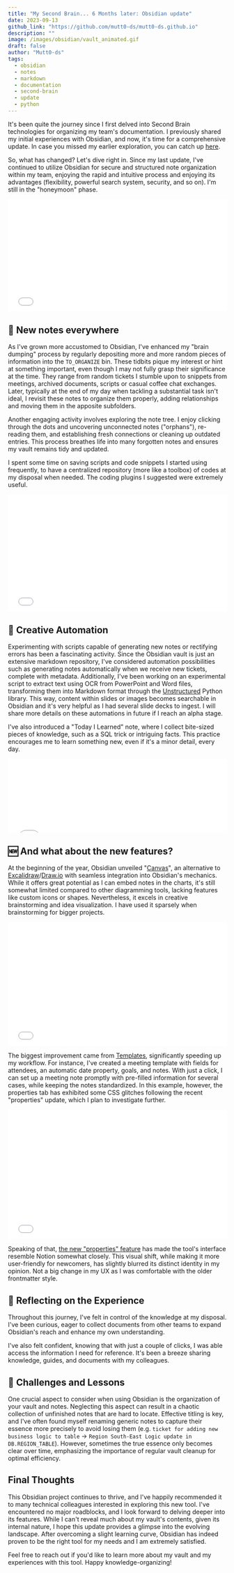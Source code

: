 ```yaml
---
title: "My Second Brain... 6 Months later: Obsidian update"
date: 2023-09-13
github_link: "https://github.com/mutt0-ds/mutt0-ds.github.io"
description: ""
image: /images/obsidian/vault_animated.gif
draft: false
author: "Mutt0-ds"
tags:
  - obsidian
  - notes
  - markdown
  - documentation
  - second-brain
  - update
  - python
---
```


It's been quite the journey since I first delved into Second Brain technologies for organizing my team's documentation. I previously shared my initial experiences with Obsidian, and now, it's time for a comprehensive update. In case you missed my earlier exploration, you can catch up [here](https://mutt0-ds.github.io/posts/2023/02/obsidian-productivity-second-brain/).

So, what has changed?
Let's dive right in. Since my last update, I've continued to utilize Obsidian for secure and structured note organization within my team, enjoying the rapid and intuitive process and enjoying its advantages (flexibility, powerful search system,  security, and so on). I'm still in the "honeymoon" phase.

<div style="max-width: 2160px;"><div style="left: 0; width: 100%; height: 0; position: relative; padding-bottom: 51.2778%;"><iframe src="//iframely.net/ynHdqbv" style="top: 0; left: 0; width: 100%; height: 100%; position: absolute; border: 0;" allowfullscreen></iframe></div></div>

## 📝 New notes everywhere

As I've grown more accustomed to Obsidian, I've enhanced my "brain dumping" process by regularly depositing more and more random pieces of information into the `TO_ORGANIZE` bin. These tidbits pique my interest or hint at something important, even though I may not fully grasp their significance at the time. They range from random tickets I stumble upon to snippets from meetings, archived documents, scripts or casual coffee chat exchanges. Later, typically at the end of my day when tackling a substantial task isn't ideal, I revisit these notes to organize them properly, adding relationships and moving them in the apposite subfolders.

Another engaging activity involves exploring the note tree. I enjoy clicking through the dots and uncovering unconnected notes ("orphans"), re-reading them, and establishing fresh connections or cleaning up outdated entries. This process breathes life into many forgotten notes and ensures my vault remains tidy and updated.

I spent some time on saving scripts and code snippets I started using frequently, to have a centralized repository (more like a toolbox) of codes at my disposal when needed. The coding plugins I suggested were extremely useful.

<div style="max-width: 2299px;"><div style="left: 0; width: 100%; height: 0; position: relative; padding-bottom: 53.4447%;"><iframe src="//iframely.net/ZOAKwdP" style="top: 0; left: 0; width: 100%; height: 100%; position: absolute; border: 0;" allowfullscreen></iframe></div></div>

## 🤖 Creative Automation

Experimenting with scripts capable of generating new notes or rectifying errors has been a fascinating activity. Since the Obsidian vault is just an extensive markdown repository, I've considered automation possibilities such as generating notes automatically when we receive new tickets, complete with metadata. Additionally, I've been working on an experimental script to extract text using OCR from PowerPoint and Word files, transforming them into Markdown format through the [Unstructured](https://github.com/Unstructured-IO) Python library. This way, content within slides or images becomes searchable in Obsidian and it's very helpful as I had several slide decks to ingest. I will share more details on these automations in future if I reach an alpha stage.

I've also introduced a "Today I Learned" note, where I collect bite-sized pieces of knowledge, such as a SQL trick or intriguing facts. This practice encourages me to learn something new, even if it's a minor detail, every day.

<div style="max-width: 870px;"><div style="left: 0; width: 100%; height: 0; position: relative; padding-bottom: 33.7931%;"><iframe src="//iframely.net/2oC1XXd" style="top: 0; left: 0; width: 100%; height: 100%; position: absolute; border: 0;" allowfullscreen></iframe></div></div>

## 🆕 And what about the new features?

At the beginning of the year, Obsidian unveiled "[Canvas](https://obsidian.md/canvas)", an alternative to [Excalidraw](https://excalidraw.com/)/[Draw.io](https://app.diagrams.net/) with seamless integration into Obsidian's mechanics. While it offers great potential as I can embed notes in the charts, it's still somewhat limited compared to other diagramming tools, lacking features like custom icons or shapes. Nevertheless, it excels in creative brainstorming and idea visualization. I have used it sparsely when brainstorming for bigger projects.

<div style="max-width: 691px;"><div style="left: 0; width: 100%; height: 0; position: relative; padding-bottom: 56.25%;"><iframe src="//iframely.net/xmIVn6C" style="top: 0; left: 0; width: 100%; height: 100%; position: absolute; border: 0;" allowfullscreen></iframe></div></div>

The biggest improvement came from [Templates](https://help.obsidian.md/Plugins/Templates), significantly speeding up my workflow. For instance, I've created a meeting template with fields for attendees, an automatic date property, goals, and notes. With just a click, I can set up a meeting note promptly with pre-filled information for several cases, while keeping the notes standardized. In this example, however, the properties tab has exhibited some CSS glitches following the recent "properties" update, which I plan to investigate further.

<div style="max-width: 785px;"><div style="left: 0; width: 100%; height: 0; position: relative; padding-bottom: 59.0214%;"><iframe src="//iframely.net/ZgqV58T" style="top: 0; left: 0; width: 100%; height: 100%; position: absolute; border: 0;" allowfullscreen></iframe></div></div>

Speaking of that, [the new "properties" feature](https://help.obsidian.md/Editing+and+formatting/Properties) has made the tool's interface resemble Notion somewhat closely. This visual shift, while making it more user-friendly for newcomers, has slightly blurred its distinct identity in my opinion. Not a big change in my UX as I was comfortable with the older frontmatter style.

## 🤔 Reflecting on the Experience

Throughout this journey, I've felt in control of the knowledge at my disposal. I've been curious, eager to collect documents from other teams to expand Obsidian's reach and enhance my own understanding.

I've also felt confident, knowing that with just a couple of clicks, I was able access the information I need for reference. It's been a breeze sharing knowledge, guides, and documents with my colleagues.

## 👀 Challenges and Lessons

One crucial aspect to consider when using Obsidian is the organization of your vault and notes. Neglecting this aspect can result in a chaotic collection of unfinished notes that are hard to locate. Effective titling is key, and I've often found myself renaming generic notes to capture their essence more precisely to avoid losing them (e.g. `ticket for adding new business logic to table` → `Region South-East Logic update in DB.REGION_TABLE`). However, sometimes the true essence only becomes clear over time, emphasizing the importance of regular vault cleanup for optimal efficiency.

## Final Thoughts

This Obsidian project continues to thrive, and I've happily recommended it to many technical colleagues interested in exploring this new tool. I've encountered no major roadblocks, and I look forward to delving deeper into its features. While I can't reveal much about my vault's contents, given its internal nature, I hope this update provides a glimpse into the evolving landscape.
After overcoming a slight learning curve, Obsidian has indeed proven to be the right tool for my needs and I am extremely satisfied.

Feel free to reach out if you'd like to learn more about my vault and my experiences with this tool.
Happy knowledge-organizing!

